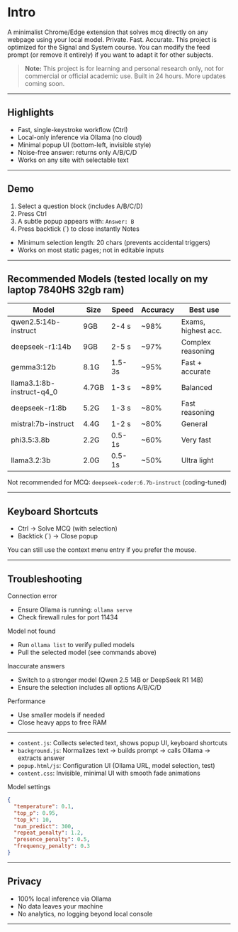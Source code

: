 # Intro

A minimalist Chrome/Edge extension that solves mcq directly on any webpage using your local model. Private. Fast. Accurate.
This project is optimized for the Signal and System course. You can modify the feed prompt (or remove it entirely) if you want to adapt it for other subjects.
> **Note:** This project is for learning and personal research only, not for commercial or official academic use.
Built in 24 hours. More updates coming soon.

---
## Highlights

- Fast, single-keystroke workflow (Ctrl)
- Local-only inference via Ollama (no cloud)
- Minimal popup UI (bottom-left, invisible style)
- Noise-free answer: returns only A/B/C/D
- Works on any site with selectable text

---

## Demo 

1) Select a question block (includes A/B/C/D)
2) Press Ctrl
3) A subtle popup appears with: `Answer: B`
4) Press backtick (`) to close instantly
Notes
- Minimum selection length: 20 chars (prevents accidental triggers)
- Works on most static pages; not in editable inputs
---

## Recommended Models (tested locally on my laptop 7840HS 32gb ram)

| Model                | Size | Speed  | Accuracy | Best use            |
|----------------------|------|--------|----------|---------------------|
| qwen2.5:14b-instruct | 9GB  | 2-4 s  | ~98%     | Exams, highest acc. |
| deepseek-r1:14b      | 9GB  | 2-5 s  | ~97%     | Complex reasoning   |
| gemma3:12b           | 8.1G | 1.5-3s | ~95%     | Fast + accurate     |
| llama3.1:8b-instruct-q4_0 | 4.7GB | 1-3 s | ~89% | Balanced           |
| deepseek-r1:8b       | 5.2G | 1-3 s  | ~80%     | Fast reasoning      |
| mistral:7b-instruct  | 4.4G | 1-2 s  | ~80%     | General             |
| phi3.5:3.8b          | 2.2G | 0.5-1s | ~60%     | Very fast           |
| llama3.2:3b          | 2.0G | 0.5-1s | ~50%     | Ultra light         |

Not recommended for MCQ: `deepseek-coder:6.7b-instruct` (coding-tuned)

---

## Keyboard Shortcuts

- Ctrl → Solve MCQ (with selection)
- Backtick (`) → Close popup

You can still use the context menu entry if you prefer the mouse.

---
## Troubleshooting
Connection error
- Ensure Ollama is running: `ollama serve`
- Check firewall rules for port 11434

Model not found
- Run `ollama list` to verify pulled models
- Pull the selected model (see commands above)

Inaccurate answers
- Switch to a stronger model (Qwen 2.5 14B or DeepSeek R1 14B)
- Ensure the selection includes all options A/B/C/D

Performance
- Use smaller models if needed
- Close heavy apps to free RAM

---

- `content.js`: Collects selected text, shows popup UI, keyboard shortcuts
- `background.js`: Normalizes text → builds prompt → calls Ollama → extracts answer
- `popup.html/js`: Configuration UI (Ollama URL, model selection, test)
- `content.css`: Invisible, minimal UI with smooth fade animations

Model settings 
```json
{
  "temperature": 0.1,
  "top_p": 0.95,
  "top_k": 10,
  "num_predict": 300,
  "repeat_penalty": 1.2,
  "presence_penalty": 0.5,
  "frequency_penalty": 0.3
}
```
---

## Privacy

- 100% local inference via Ollama
- No data leaves your machine
- No analytics, no logging beyond local console

---
